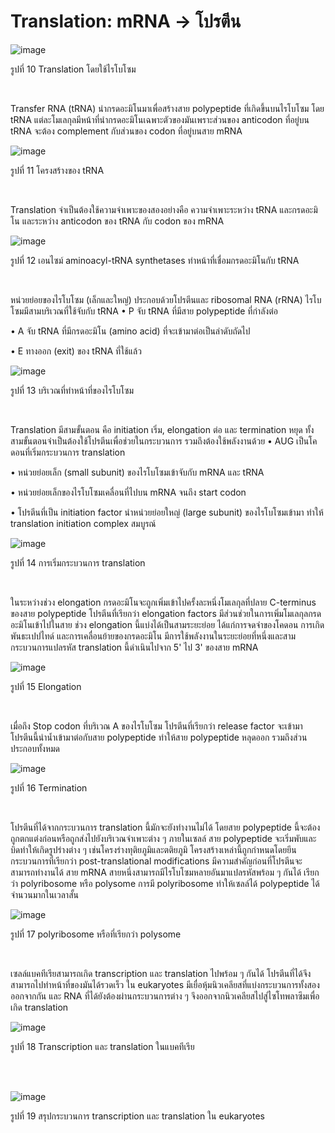 # Translation: mRNA -> โปรตีน

![image](https://github.com/mdetcharoen/etc/assets/70691598/2d455a26-dd40-482e-905e-9f1263f0e212)

รูปที่ 10 Translation โดยใช้ไรโบโซม

</br>

Transfer RNA (tRNA) นำกรดอะมิโนมาเพื่อสร้างสาย polypeptide ที่เกิดขึ้นบนไรโบโซม โดย tRNA แต่ละโมเลกุลมีหน้าที่นำกรดอะมิโนเฉพาะตัวของมันเพราะส่วนของ anticodon ที่อยู่บน tRNA จะต้อง complement กับส่วนของ codon ที่อยู่บนสาย mRNA 

![image](https://github.com/mdetcharoen/etc/assets/70691598/91d29d25-ada7-41d9-8509-26f3cc9c275d)

รูปที่ 11 โครงสร้างของ tRNA

</br>

Translation จำเป็นต้องใช้ความจำเพาะของสองอย่างคือ ความจำเพาะระหว่าง tRNA และกรดอะมิโน และระหว่าง anticodon ของ tRNA กับ codon ของ mRNA

![image](https://github.com/mdetcharoen/etc/assets/70691598/298ad20a-1f7a-4fcf-9e4a-a4ed5e67157a)

รูปที่ 12 เอนไซม์ aminoacyl-tRNA synthetases ทำหน้าที่เชื่อมกรดอะมิโนกับ tRNA

</br>

หน่วยย่อยของไรโบโซม (เล็กและใหญ่) ประกอบด้วยโปรตีนและ ribosomal RNA (rRNA) ไรโบโซมมีสามบริเวณที่ใช้จับกับ tRNA
•	P จับ tRNA ที่มีสาย polypeptide ที่กำลังต่อ

•	A จับ tRNA ที่มีกรดอะมิโน (amino acid) ที่จะเข้ามาต่อเป็นลำดับถัดไป

•	E ทางออก (exit) ของ tRNA ที่ใช้แล้ว

![image](https://github.com/mdetcharoen/etc/assets/70691598/b531ab2d-7dee-4585-8a07-2ecbfc61178e)

รูปที่ 13 บริเวณที่ทำหน้าที่ของไรโบโซม

</br>

Translation มีสามขั้นตอน คือ initiation เริ่ม, elongation ต่อ และ termination หยุด ทั้งสามขั้นตอนจำเป็นต้องใช้โปรตีนเพื่อช่วยในกระบวนการ รวมถึงต้องใช้พลังงานด้วย
•	AUG เป็นโคดอนที่เริ่มกระบวนการ translation

•	หน่วยย่อยเล็ก (small subunit) ของไรโบโซมเข้าจับกับ mRNA และ tRNA

•	หน่วยย่อยเล็กของไรโบโซมเคลื่อนที่ไปบน mRNA จนถึง start codon

•	โปรตีนที่เป็น initiation factor นำหน่วยย่อยใหญ่ (large subunit) ของไรโบโซมเข้ามา ทำให้ translation initiation complex สมบูรณ์ 

![image](https://github.com/mdetcharoen/etc/assets/70691598/bf2ee981-ff08-4f20-9694-5dc968c3dbfd)

รูปที่ 14 การเริ่มกระบวนการ translation

</br>

ในระหว่างช่วง elongation กรดอะมิโนจะถูกเพิ่มเข้าไปครั้งละหนึ่งโมเลกุลที่ปลาย C-terminus ของสาย polypeptide โปรตีนที่เรียกว่า elongation factors มีส่วนช่วยในการเพิ่มโมเลกุลกรดอะมิโนเข้าไปในสาย ช่วง elongation นี้แบ่งได้เป็นสามระยะย่อย ได้แก่การจดจำของโคดอน การเกิดพันธะเปปไทด์ และการเคลื่อนย้ายของกรดอะมิโน มีการใช้พลังงานในระยะย่อยที่หนึ่งและสาม 
กระบวนการแปลรหัส translation นี้ดำเนินไปจาก 5' ไป 3' ของสาย mRNA

![image](https://github.com/mdetcharoen/etc/assets/70691598/610cf593-6014-4e7c-a477-f73eec79419e)

รูปที่ 15 Elongation

</br>

เมื่อถึง Stop codon ที่บริเวณ A ของไรโบโซม โปรตีนที่เรียกว่า release factor จะเข้ามา โปรตีนนี้นำน้ำเข้ามาต่อกับสาย polypeptide ทำให้สาย polypeptide หลุดออก รวมถึงส่วนประกอบทั้งหมด 

![image](https://github.com/mdetcharoen/etc/assets/70691598/c8818722-61f9-4e39-96fa-eb2da4d249c7)

รูปที่ 16 Termination

</br>

โปรตีนที่ได้จากกระบวนการ translation นี้มักจะยังทำงานไม่ได้ โดยสาย polypeptide นี้จะต้องถูกตกแต่งก่อนหรือถูกส่งไปยังบริเวณจำเพาะต่าง ๆ ภายในเซลล์ สาย polypeptide จะเริ่มพับและบิดทำให้เกิดรูปร่างต่าง ๆ เช่นโครงร่างทุติยภูมิและตติยภูมิ โครงสร้างเหล่านี้ถูกกำหนดโดยยีน กระบวนการที่เรียกว่า post-translational modifications มีความสำคัญก่อนที่โปรตีนจะสามารถทำงานได้
สาย mRNA สายหนึ่งสามารถมีไรโบโซมหลายอันมาแปลรหัสพร้อม ๆ กันได้ เรียกว่า polyribosome หรือ polysome การมี polyribosome ทำให้เซลล์ได้ polypeptide ได้จำนวนมากในเวลาสั้น

![image](https://github.com/mdetcharoen/etc/assets/70691598/23fb571e-27aa-4055-b50b-495fd20cba83)

รูปที่ 17 polyribosome หรือที่เรียกว่า polysome

</br>

เซลล์แบคทีเรียสามารถเกิด transcription และ translation ไปพร้อม ๆ กันได้ โปรตีนที่ได้จึงสามารถไปทำหน้าที่ของมันได้รวดเร็ว
ใน eukaryotes มีเยื่อหุ้มนิวเคลียสที่แบ่งกระบวนการทั้งสองออกจากกัน และ RNA ที่ได้ยังต้องผ่านกระบวนการต่าง ๆ จึงออกจากนิวเคลียสไปสู่ไซโทพลาซึมเพื่อเกิด translation

![image](https://github.com/mdetcharoen/etc/assets/70691598/17ec587d-96a6-4d4b-89a0-a5de2efe7c00)

รูปที่ 18 Transcription และ translation ในแบคทีเรีย

</br>
</br>

![image](https://github.com/mdetcharoen/etc/assets/70691598/e4bdebe7-8b47-4377-b6b3-c09eedf78b7d)

รูปที่ 19 สรุปกระบวนการ transcription และ translation ใน eukaryotes
